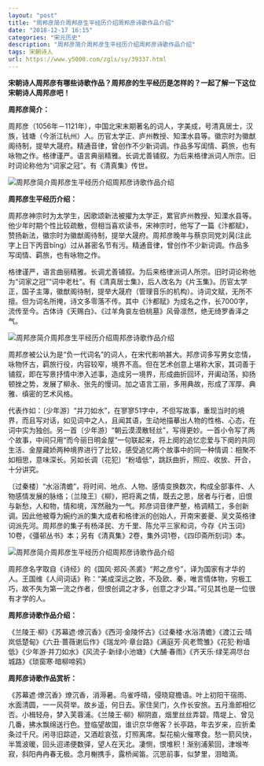 ```yaml
---
layout: "post"
title: "周邦彦简介周邦彦生平经历介绍周邦彦诗歌作品介绍"
date: "2018-12-17 16:15"
categories: "宋元历史"
description: "周邦彦简介周邦彦生平经历介绍周邦彦诗歌作品介绍"
tags: 宋朝诗人
url: https://www.y5000.com/zgls/sy/39337.html
---
```






**宋朝诗人周邦彦有哪些诗歌作品？周邦彦的生平经历是怎样的？一起了解一下这位宋朝诗人周邦彦吧！**

 **周邦彦简介：**

周邦彦（1056年－1121年），中国北宋末期著名的词人，字美成，号清真居士，汉族，钱塘（今浙江杭州）人。历官太学正、庐州教授、知溧水县等。徽宗时为徽猷阁待制，提举大晟府。精通音律，曾创作不少新词调。作品多写闺情、羁旅，也有咏物之作。格律谨严。语言典丽精雅。长调尤善铺叙。为后来格律派词人所宗。旧时词论称他为“词家之冠”。有《清真集》传世。

![周邦彦简介周邦彦生平经历介绍周邦彦诗歌作品介绍](https://img.y5000.com/uploads/allimg/181226/bdf2ebd7c4ac8823241ca6018070f49c.jpg)

 **周邦彦生平经历介绍：**

周邦彦神宗时为太学生，因歌颂新法被擢为太学正，累官庐州教授、知溧水县等。他少年时期个性比较疏散，但相当喜欢读书，宋神宗时，他写了一篇《汴都赋》，赞扬新法，徽宗时为徽猷阁待制，提举大晟府。周邦彦晚年与蔡京同党刘昺(注此字上日下丙音bǐng）过从甚密名节有污。精通音律，曾创作不少新词调。作品多写闺情、羁旅，也有咏物之作。

格律谨严，语言曲丽精雅。长调尤善铺叙。为后来格律派词人所宗。旧时词论称他为“词家之冠”“词中老杜”。有《清真居士集》，后人改名为《片玉集》。历官太学正，国子主簿，徽猷阁待制，提举大晟府（管理音乐的机构）。诗词文赋，无所不擅。但为词名所掩，诗文多零落不传。其中《汴都赋》为成名之作，长7000字，流传至今。古体诗《天赐白》、《过羊角哀左伯桃墓》风骨凛然，绝无绮罗香泽之气。

![周邦彦简介周邦彦生平经历介绍周邦彦诗歌作品介绍](https://img.y5000.com/uploads/allimg/181226/f883532834ad34e7fd068f3e8db2b974.png)

周邦彦被公认为是“负一代词名”的词人，在宋代影响甚大。邦彦词多写男女恋情，咏物怀古，羁旅行役，内容较窄，境界不高。但在艺术创意上堪称大家，其词善于铺叙，即在写景抒情中渗入述事，造成另一境界，形成曲折回环，开阖动荡，抑扬顿挫之势，发展了柳永、张先的慢词。加之语言工丽，多用典故，形成了浑厚、典雅、缜密的艺术风格。

代表作如：〔少年游〕“并刀如水”，在寥寥51字中，不但写故事，重现当时的境界，而且写对话，如见词中之人，且闻其语，生动地描摹出人物的性格、心态，在词中实为独创。另一首〔少年游〕“朝云漠漠散轻丝”，写得更妙。一首小令写了两个故事，中间只用“而今丽日明金屋”一句联起来，将上阕的追忆恋爱与下阕的共同生活、金屋藏娇两种境界进行了比较，感受追忆两个故事中的同一种情调：相聚不如相思，意味深长。另如长调〔花犯〕“粉墙低”，跳跃曲折，照应、收放、开合，十分讲究。

〔过秦楼〕“水浴清蟾”，将时间、地点、人物、感情变换数次，构成全部事件、人物感情发展的脉络；〔兰陵王〕《柳》，把将离之情，既去之思，居者与行者，旧恨与新愁，人和物，情和境，浑然融为一气。邦彦词音律严整，格调精工，多创新调。因此他被尊为婉约派的集大成者和格律派的创始人，开南宋姜夔、吴文英格律词派先河。周邦彦的集子有杨泽民、方千里、陈允平三家和词，今存《片玉词》10卷，《彊邨丛书》本；另有《清真集》2卷，集外词1卷，《四印斋所刻词》本。

![周邦彦简介周邦彦生平经历介绍周邦彦诗歌作品介绍](https://img.y5000.com/uploads/allimg/181226/3965096c7aeb4cdf2302fb961de12cc0.jpg)

周邦彦名字取自《诗经》的《国风·郑风·羔裘》“邦之彦兮”，译为国家有才华的人。王国维《人间词话》称：“美成深远之致，不及欧、秦，唯言情体物，穷极工巧，故不失为第一流之作者，但恨创调之才多，创意之才少耳。”可见其也是一位很有才学的人。

 **周邦彦诗歌作品介绍：**

《兰陵王·柳》《苏幕遮·燎沉香》《西河·金陵怀古》《过秦楼·水浴清蟾》《渡江云·晴岚低楚甸》《六丑·蔷薇谢后作》《瑞龙吟·章台路》《满庭芳·风老莺雏》《花犯·粉墙低》《少年游·并刀如水》《风流子·新绿小池塘》《大酺·春雨》《齐天乐·绿芜凋尽台城路》《琐窗寒·暗柳啼鸦》

 **周邦彦诗歌作品赏析：**

《苏幕遮·燎沉香》燎沉香，消溽暑。鸟雀呼晴，侵晓窥檐语。叶上初阳干宿雨、水面清圆，一一风荷举。故乡遥，何日去。家住吴门，久作长安旅。五月渔郎相忆否。小楫轻舟，梦入芙蓉浦。《兰陵王·柳》柳阴直，烟里丝丝弄碧。隋堤上、曾见几番，拂水飘绵送行色。登临望故国，谁识京华倦客？长亭路，年去岁来，应折柔条过千尺。闲寻旧踪迹，又酒趁哀弦，灯照离席。梨花榆火催寒食。愁一箭风快，半篙波暖，回头迢递便数驿，望人在天北。凄恻，恨堆积！渐别浦萦回，津堠岑寂，斜阳冉冉春无极。念月榭携手，露桥闻笛。沉思前事，似梦里，泪暗滴。
